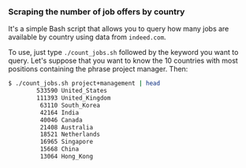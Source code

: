 ### Scraping the number of job offers by country

It's a simple Bash script that allows you to query how many jobs are available by country using data from `indeed.com`.

To use, just type `./count_jobs.sh` followed by the keyword you want to query. Let's suppose that you want to know the 10 countries with most positions containing the phrase project manager. Then:

```bash
$ ./count_jobs.sh project+management | head
        533590 United_States
        111393 United_Kingdom
         63110 South_Korea
         42164 India
         40046 Canada
         21408 Australia
         18521 Netherlands
         16965 Singapore
         15668 China
         13064 Hong_Kong
```
